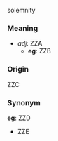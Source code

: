 solemnity
### Meaning
+ _adj_: ZZA
    + __eg__: ZZB

### Origin

ZZC

### Synonym

__eg__: ZZD

+ ZZE


